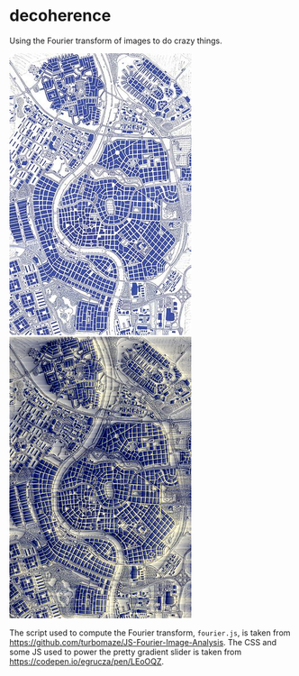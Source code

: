 # decoherence
Using the Fourier transform of images to do crazy things.

![](./experiments/original.jpg)
![](./experiments/reconstructed.png)

The script used to compute the Fourier transform, `fourier.js`, is taken from https://github.com/turbomaze/JS-Fourier-Image-Analysis.
The CSS and some JS used to power the pretty gradient slider is taken from https://codepen.io/egrucza/pen/LEoOQZ.